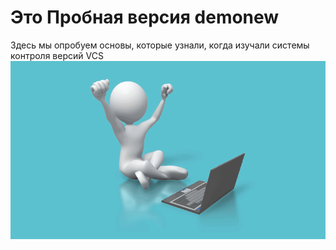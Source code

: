 # Это Пробная версия demonew
Здесь мы опробуем основы, которые узнали, когда изучали системы контроля версий VCS
![](animated.gif)
